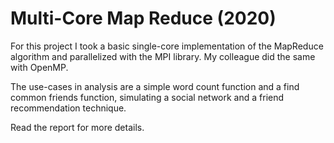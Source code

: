 # Multi-Core Map Reduce (2020)
For this project I took a basic single-core implementation of the MapReduce algorithm and parallelized with the MPI library. My colleague did the same with OpenMP.

The use-cases in analysis are a simple word count function and a find common friends function, simulating a social network and a friend recommendation technique.

Read the report for more details.

